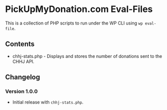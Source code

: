 # PickUpMyDonation.com Eval-Files

This is a collection of PHP scripts to run under the WP CLI using `wp eval-file`.

## Contents

- chhj-stats.php - Displays and stores the number of donations sent to the CHHJ API.

## Changelog

### Version 1.0.0

- Initial release with `chhj-stats.php`.